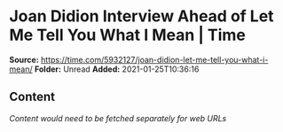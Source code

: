 # Joan Didion Interview Ahead of Let Me Tell You What I Mean | Time

**Source:** https://time.com/5932127/joan-didion-let-me-tell-you-what-i-mean/
**Folder:** Unread
**Added:** 2021-01-25T10:36:16




## Content
*Content would need to be fetched separately for web URLs*
